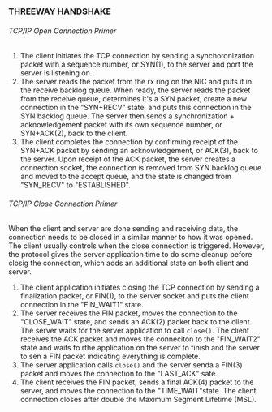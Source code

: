 ### THREEWAY HANDSHAKE

###### TCP/IP Open Connection Primer

1. The client initiates the TCP connection by sending a synchoronization packet with a sequence number, or SYN(1), to the server and port the server is listening on.
2. The server reads the packet from the rx ring on the NIC and puts it in the receive backlog queue. When ready, the server reads the packet from the receive queue, determines it's a SYN packet, create a new connection in the "SYN+RECV" state, and puts this connection in the SYN backlog queue. The server then sends a synchronization + acknowledgement packet with its own sequence number, or SYN+ACK(2), back to the client.
3. The client completes the connection by confirming receipt of the SYN+ACK packet by sending an acknowledgement, or ACK(3), back to the server. Upon receipt of the ACK packet, the server creates a connection socket, the connection is removed from SYN backlog queue and moved to the accept queue, and the state is changed from "SYN_RECV" to "ESTABLISHED".

###### TCP/IP Close Connection Primer

When the client and server are done sending and receiving data, the connection needs to be closed in a similar manner to how it was opened. The client usually controls when the close connection is triggered. However, the protocol gives the server application time to do some cleanup before closig the connection, which adds an additional state on both client and server.

1. The client application initiates closing the TCP connection by sending a finalization packet, or FIN(1), to the server socket and puts the client connection in the "FIN_WAIT1" state.
2. The server receives the FIN packet, moves the connection to the "CLOSE_WAIT" state, and sends an ACK(2) packet back to the client. The server waits for the server application to call `close()`. The client receives the ACK packet and moves the conneciton to the "FIN_WAIT2" state and waits fo rthe application on the server to finish and the server to sen a FIN packet indicating everything is complete.
3. The server application calls `close()` and the server senda a FIN(3) packet and moves the connection to the "LAST_ACK" sate.
4. The client receives the FIN packet, sends a final ACK(4) packet to the server, and moves the connection to the "TIME_WAIT"state. The client connection closes after double the Maximum Segment Lifetime (MSL).


















